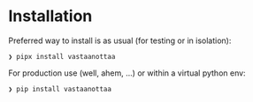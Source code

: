 # Installation

Preferred way to install is as usual (for testing or in isolation):

```console
❯ pipx install vastaanottaa
```

For production use (well, ahem, ...) or within a virtual python env:

```console
❯ pip install vastaanottaa
```


